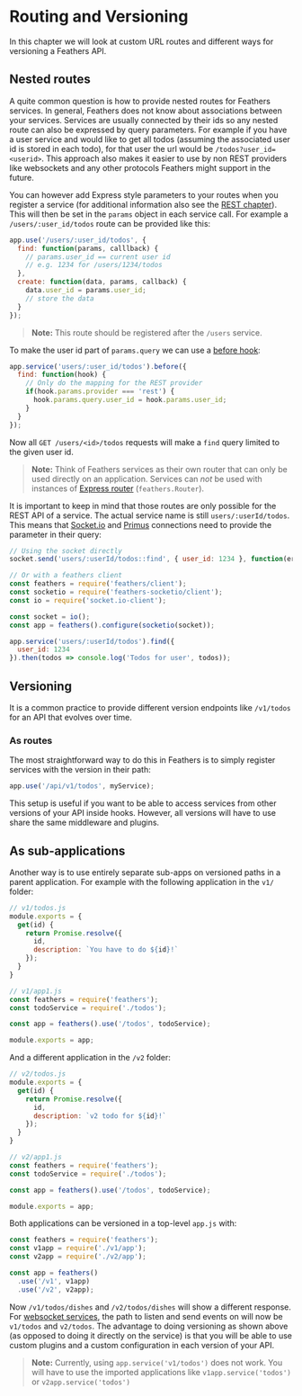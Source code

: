 # Routing and Versioning

In this chapter we will look at custom URL routes and different ways for versioning a Feathers API.

## Nested routes

A quite common question is how to provide nested routes for Feathers services. In general, Feathers does not know about associations between your services. Services are usually connected by their ids so any nested route can also be expressed by query parameters. For example if you have a user service and would like to get all todos (assuming the associated user id is stored in each todo), for that user the url would be `/todos?user_id=<userid>`. This approach also makes it easier to use by non REST providers like websockets and any other protocols Feathers might support in the future.

You can however add Express style parameters to your routes when you register a service (for additional information also see the [REST chapter](../rest/readme.md)). This will then be set in the `params` object in each service call. For example a `/users/:user_id/todos` route can be provided like this:

```js
app.use('/users/:user_id/todos', {
  find: function(params, calllback) {
    // params.user_id == current user id
    // e.g. 1234 for /users/1234/todos
  },
  create: function(data, params, callback) {
    data.user_id = params.user_id;
    // store the data
  }
});
```

> __Note:__ This route should be registered after the `/users` service.

To make the user id part of `params.query` we can use a [before hook](../middleware/hooks.md):

```js
app.service('users/:user_id/todos').before({
  find: function(hook) {
    // Only do the mapping for the REST provider
    if(hook.params.provider === 'rest') {
      hook.params.query.user_id = hook.params.user_id;
    }
  }
});
```

Now all `GET /users/<id>/todos` requests will make a `find` query limited to the given user id.

> __Note:__ Think of Feathers services as their own router that can only be used directly on an application. Services can *not* be used with instances of [Express router](http://expressjs.com/en/4x/api.html#router) (`feathers.Router`).

It is important to keep in mind that those routes are only possible for the REST API of a service. The actual service name is still `users/:userId/todos`. This means that [Socket.io](..//real-time/socket-io.md) and [Primus](..//real-time/primus.md) connections need to provide the parameter in their query:

```js
// Using the socket directly
socket.send('users/:userId/todos::find', { user_id: 1234 }, function(error, todos) {});

// Or with a feathers client
const feathers = require('feathers/client');
const socketio = require('feathers-socketio/client');
const io = require('socket.io-client');

const socket = io();
const app = feathers().configure(socketio(socket));

app.service('users/:userId/todos').find({
  user_id: 1234
}).then(todos => console.log('Todos for user', todos));
```

## Versioning

It is a common practice to provide different version endpoints like `/v1/todos` for an API that evolves over time.

### As routes

The most straightforward way to do this in Feathers is to simply register services with the version in their path:

```js
app.use('/api/v1/todos', myService);
```

This setup is useful if you want to be able to access services from other versions of your API inside hooks. However, all versions will have to use share the same middleware and plugins.

## As sub-applications

Another way is to use entirely separate sub-apps on versioned paths in a parent application. For example with the following application in the `v1/` folder:

```js
// v1/todos.js
module.exports = {
  get(id) {
    return Promise.resolve({
      id,
      description: `You have to do ${id}!`
    });
  }
}

// v1/app1.js
const feathers = require('feathers');
const todoService = require('./todos');

const app = feathers().use('/todos', todoService);

module.exports = app;
```

And a different application in the `/v2` folder:

```js
// v2/todos.js
module.exports = {
  get(id) {
    return Promise.resolve({
      id,
      description: `v2 todo for ${id}!`
    });
  }
}

// v2/app1.js
const feathers = require('feathers');
const todoService = require('./todos');

const app = feathers().use('/todos', todoService);

module.exports = app;
```

Both applications can be versioned in a top-level `app.js` with:

```js
const feathers = require('feathers');
const v1app = require('./v1/app');
const v2app = require('./v2/app');

const app = feathers()
  .use('/v1', v1app)
  .use('/v2', v2app);
```

Now `/v1/todos/dishes` and `/v2/todos/dishes` will show a different response. For [websocket services](..//real-time/readme.md), the path to listen and send events on will now be `v1/todos` and `v2/todos`. The advantage to doing versioning as shown above (as opposed to doing it directly on the service) is that you will be able to use custom plugins and a custom configuration in each version of your API.

> __Note:__ Currently, using `app.service('v1/todos')` does not work. You will have to use the imported applications like `v1app.service('todos')` or `v2app.service('todos')`
